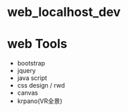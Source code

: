 # web_localhost_dev

# web Tools
* bootstrap
* jquery
* java script
* css design / rwd 
* canvas
* krpano(VR全景)  